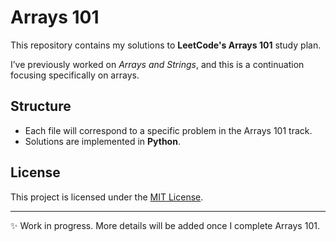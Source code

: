 # Arrays 101

This repository contains my solutions to **LeetCode's Arrays 101** study plan.

I’ve previously worked on *Arrays and Strings*, and this is a continuation focusing specifically on arrays.

## Structure

* Each file will correspond to a specific problem in the Arrays 101 track.
* Solutions are implemented in **Python**.

## License

This project is licensed under the [MIT License](LICENSE).

---

✨ Work in progress. More details will be added once I complete Arrays 101.

